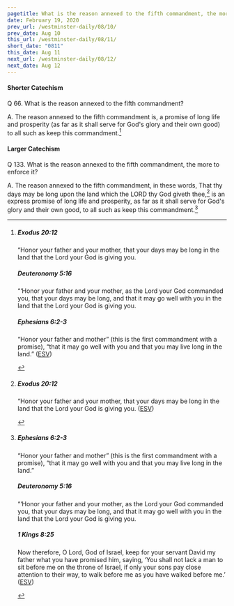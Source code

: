```yaml
---
pagetitle: What is the reason annexed to the fifth commandment, the more to enforce it?
date: February 19, 2020
prev_url: /westminster-daily/08/10/
prev_date: Aug 10
this_url: /westminster-daily/08/11/
short_date: "0811"
this_date: Aug 11
next_url: /westminster-daily/08/12/
next_date: Aug 12
---
```


#### Shorter Catechism

<span class="q">Q 66.</span> What is the reason annexed to the fifth commandment?

<span class="q">A.</span> The reason annexed to the fifth commandment is, a promise of long life and prosperity (as far as it shall serve for God's glory and their own good) to all such as keep this commandment.[^fnref:wsc1]


[^fnref:wsc1]: <div class="esv"><h5>Exodus 20:12</h5> <div class="esv-text"><p id="p02020012.01-1">&#8220;Honor your father and your mother, that your days may be long in the land that the <span class="small-caps">Lord</span> your God is giving you.</p> </div><h5>Deuteronomy 5:16</h5> <div class="esv-text"><p id="p05005016.01-2">&#8220;&#8216;Honor your father and your mother, as the <span class="small-caps">Lord</span> your God commanded you, that your days may be long, and that it may go well with you in the land that the <span class="small-caps">Lord</span> your God is giving you.</p> </div><h5>Ephesians 6:2-3</h5> <div class="esv-text"><p id="p49006002.01-3">&#8220;Honor your father and mother&#8221; (this is the first commandment with a promise), &#8220;that it may go well with you and that you may live long in the land.&#8221;  (<a href="http://www.esv.org" class="copyright">ESV</a>)</p> </div> </div>


#### Larger Catechism

<span class="q">Q 133.</span> What is the reason annexed to the fifth commandment, the more to enforce it?

<span class="q">A.</span> The reason annexed to the fifth commandment, in these words, That thy days may be long upon the land which the LORD thy God giveth thee,[^fnref:wlc1] is an express promise of long life and prosperity, as far as it shall serve for God's glory and their own good, to all such as keep this commandment.[^fnref:wlc2]


[^fnref:wlc1]: <div class="esv"><h5>Exodus 20:12</h5> <div class="esv-text"><p id="p02020012.01-1">&#8220;Honor your father and your mother, that your days may be long in the land that the <span class="small-caps">Lord</span> your God is giving you.  (<a href="http://www.esv.org" class="copyright">ESV</a>)</p> </div> </div>

[^fnref:wlc2]: <div class="esv"><h5>Ephesians 6:2-3</h5> <div class="esv-text"><p id="p49006002.01-1">&#8220;Honor your father and mother&#8221; (this is the first commandment with a promise), &#8220;that it may go well with you and that you may live long in the land.&#8221;</p> </div><h5>Deuteronomy 5:16</h5> <div class="esv-text"><p id="p05005016.01-2">&#8220;&#8216;Honor your father and your mother, as the <span class="small-caps">Lord</span> your God commanded you, that your days may be long, and that it may go well with you in the land that the <span class="small-caps">Lord</span> your God is giving you.</p> </div><h5>1 Kings 8:25</h5> <div class="esv-text"><p id="p11008025.01-3">Now therefore, O <span class="small-caps">Lord</span>, God of Israel, keep for your servant David my father what you have promised him, saying, &#8216;You shall not lack a man to sit before me on the throne of Israel, if only your sons pay close attention to their way, to walk before me as you have walked before me.&#8217;  (<a href="http://www.esv.org" class="copyright">ESV</a>)</p> </div> </div>


